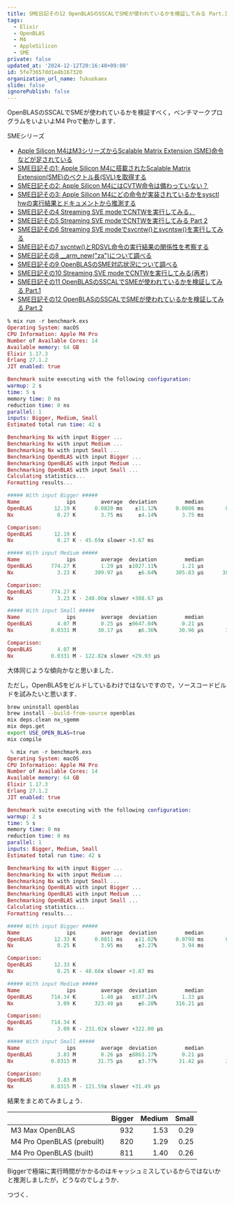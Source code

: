 ```yaml
---
title: SME日記その12 OpenBLASのSSCALでSMEが使われているかを検証してみる Part.3
tags:
  - Elixir
  - OpenBLAS
  - M4
  - AppleSilicon
  - SME
private: false
updated_at: '2024-12-12T20:16:48+09:00'
id: 5fe73657dd1e4b167320
organization_url_name: fukuokaex
slide: false
ignorePublish: false
---
```

OpenBLASのSSCALでSMEが使われているかを検証すべく，ベンチマークプログラムをいよいよM4 Proで動かします．

SMEシリーズ

- [Apple Silicon M4はM3シリーズからScalable Matrix Extension (SME)命令などが足されている](https://qiita.com/zacky1972/items/69fd802fd41ae4d7d469)
- [SME日記その1: Apple Silicon M4に搭載されたScalable Matrix Extension(SME)のベクトル長(SVL)を取得する](https://qiita.com/zacky1972/items/231fd22a1fdef15d4108)
- [SME日記その2: Apple Silicon M4にはCVTW命令は備わっていない？](https://qiita.com/zacky1972/items/a4fc98614df085586175)
- [SME日記その3: Apple Silicon M4にどの命令が実装されているかをsysctl hwの実行結果とドキュメントから推測する](https://qiita.com/zacky1972/items/427035001554cb9768bc)
- [SME日記その4 Streaming SVE modeでCNTWを実行してみる．](https://qiita.com/zacky1972/items/3182fa1693983846205d)
- [SME日記その5 Streaming SVE modeでCNTWを実行してみる Part 2](https://qiita.com/zacky1972/items/b7b5dd456fe021b30eb2)
- [SME日記その6 Streaming SVE modeでsvcntw()とsvcntsw()を実行してみる](https://qiita.com/zacky1972/items/7d4ec630d54564ebb9b3)
- [SME日記その7 svcntw()とRDSVL命令の実行結果の関係性を考察する](https://qiita.com/zacky1972/items/48cf7577e254b8c3a0b6)
- [SME日記その8 __arm_new("za")について調べる](https://qiita.com/zacky1972/items/762b73b3414369d762ad)
- [SME日記その9 OpenBLASのSME対応状況について調べる](https://qiita.com/zacky1972/items/0c6f5aed0365f1b4fdb6)
- [SME日記その10 Streaming SVE modeでCNTWを実行してみる(再考)](https://qiita.com/zacky1972/items/ba3e07a8bc1e5e56d19a)
- [SME日記その11 OpenBLASのSSCALでSMEが使われているかを検証してみる Part.1](https://qiita.com/zacky1972/items/15bca5a0dcd3073d4d60)
- [SME日記その12 OpenBLASのSSCALでSMEが使われているかを検証してみる Part.2](https://qiita.com/zacky1972/items/2d69ed8b7ae5840012db)


```elixir
% mix run -r benchmark.exs 
Operating System: macOS
CPU Information: Apple M4 Pro
Number of Available Cores: 14
Available memory: 64 GB
Elixir 1.17.3
Erlang 27.1.2
JIT enabled: true

Benchmark suite executing with the following configuration:
warmup: 2 s
time: 5 s
memory time: 0 ns
reduction time: 0 ns
parallel: 1
inputs: Bigger, Medium, Small
Estimated total run time: 42 s

Benchmarking Nx with input Bigger ...
Benchmarking Nx with input Medium ...
Benchmarking Nx with input Small ...
Benchmarking OpenBLAS with input Bigger ...
Benchmarking OpenBLAS with input Medium ...
Benchmarking OpenBLAS with input Small ...
Calculating statistics...
Formatting results...

##### With input Bigger #####
Name               ips        average  deviation         median         99th %
OpenBLAS       12.19 K      0.0820 ms    ±11.12%      0.0808 ms       0.105 ms
Nx              0.27 K        3.75 ms     ±4.14%        3.75 ms        4.11 ms

Comparison: 
OpenBLAS       12.19 K
Nx              0.27 K - 45.69x slower +3.67 ms

##### With input Medium #####
Name               ips        average  deviation         median         99th %
OpenBLAS      774.27 K        1.29 μs  ±1027.11%        1.21 μs        1.71 μs
Nx              3.23 K      309.97 μs     ±6.64%      305.83 μs      384.78 μs

Comparison: 
OpenBLAS      774.27 K
Nx              3.23 K - 240.00x slower +308.67 μs

##### With input Small #####
Name               ips        average  deviation         median         99th %
OpenBLAS        4.07 M        0.25 μs  ±8647.04%        0.21 μs        2.50 μs
Nx            0.0331 M       30.17 μs     ±6.36%       30.96 μs       34.96 μs

Comparison: 
OpenBLAS        4.07 M
Nx            0.0331 M - 122.82x slower +29.93 μs
```

大体同じような傾向かなと思いました．

ただし，OpenBLASをビルドしているわけではないですので，ソースコードビルドを試みたいと思います．

```zsh
brew uninstall openblas
brew install --build-from-source openblas
mix deps.clean nx_sgemm
mix deps.get 
export USE_OPEN_BLAS=true 
mix compile
```

```elixir
 % mix run -r benchmark.exs 
Operating System: macOS
CPU Information: Apple M4 Pro
Number of Available Cores: 14
Available memory: 64 GB
Elixir 1.17.3
Erlang 27.1.2
JIT enabled: true

Benchmark suite executing with the following configuration:
warmup: 2 s
time: 5 s
memory time: 0 ns
reduction time: 0 ns
parallel: 1
inputs: Bigger, Medium, Small
Estimated total run time: 42 s

Benchmarking Nx with input Bigger ...
Benchmarking Nx with input Medium ...
Benchmarking Nx with input Small ...
Benchmarking OpenBLAS with input Bigger ...
Benchmarking OpenBLAS with input Medium ...
Benchmarking OpenBLAS with input Small ...
Calculating statistics...
Formatting results...

##### With input Bigger #####
Name               ips        average  deviation         median         99th %
OpenBLAS       12.33 K      0.0811 ms    ±11.02%      0.0798 ms       0.104 ms
Nx              0.25 K        3.95 ms     ±3.27%        3.94 ms        4.27 ms

Comparison: 
OpenBLAS       12.33 K
Nx              0.25 K - 48.66x slower +3.87 ms

##### With input Medium #####
Name               ips        average  deviation         median         99th %
OpenBLAS      714.34 K        1.40 μs   ±837.24%        1.33 μs        1.75 μs
Nx              3.09 K      323.40 μs     ±6.28%      316.21 μs         406 μs

Comparison: 
OpenBLAS      714.34 K
Nx              3.09 K - 231.02x slower +322.00 μs

##### With input Small #####
Name               ips        average  deviation         median         99th %
OpenBLAS        3.83 M        0.26 μs  ±8863.17%        0.21 μs        2.67 μs
Nx            0.0315 M       31.75 μs     ±3.77%       31.42 μs       35.50 μs

Comparison: 
OpenBLAS        3.83 M
Nx            0.0315 M - 121.59x slower +31.49 μs
```

結果をまとめてみましょう．

|                          |Bigger|Medium|Small   |
|:-------------------------|-----:|-----:|-------:|
|M3 Max OpenBLAS           |   932|  1.53|    0.29|
|M4 Pro OpenBLAS (prebuilt)|   820|  1.29|    0.25|
|M4 Pro OpenBLAS (built)   |   811|  1.40|    0.26|

Biggerで極端に実行時間がかかるのはキャッシュミスしているからではないかと推測しましたが，どうなのでしょうか．

つづく．
